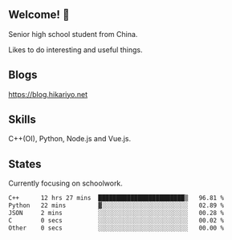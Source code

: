 ## Welcome! 👋

Senior high school student from China.

Likes to do interesting and useful things.

## Blogs

https://blog.hikariyo.net

## Skills

C++(OI), Python, Node.js and Vue.js.

## States

Currently focusing on schoolwork.

<!--START_SECTION:waka-->

```txt
C++      12 hrs 27 mins  ████████████████████████▒   96.81 %
Python   22 mins         ▓░░░░░░░░░░░░░░░░░░░░░░░░   02.89 %
JSON     2 mins          ░░░░░░░░░░░░░░░░░░░░░░░░░   00.28 %
C        0 secs          ░░░░░░░░░░░░░░░░░░░░░░░░░   00.02 %
Other    0 secs          ░░░░░░░░░░░░░░░░░░░░░░░░░   00.00 %
```

<!--END_SECTION:waka-->

